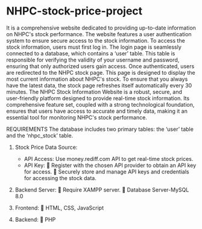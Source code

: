 # NHPC-stock-price-project
It is a comprehensive website dedicated to providing up-to-date information on NHPC's stock performance. The website features a user
authentication system to ensure secure access to the stock information.
To access the stock information, users must first log in. The login page is seamlessly
connected to a database, which contains a ‘user’ table. This table is responsible for verifying
the validity of your username and password, ensuring that only authorized users gain access.
Once authenticated, users are redirected to the NHPC stock page. This page is designed to
display the most current information about NHPC's stock. To ensure that you always have the
latest data, the stock page refreshes itself automatically every 30 minutes.
The NHPC Stock Information Website is a robust, secure, and user-friendly platform
designed to provide real-time stock information. Its comprehensive feature set, coupled with
a strong technological foundation, ensures that users have access to accurate and timely data,
making it an essential tool for monitoring NHPC's stock performance.

REQUIREMENTS
The database includes two primary tables: the ‘user’ table and the ‘nhpc_stock’ table.
1. Stock Price Data Source:
   - API Access: Use money.rediff.com API to get real-time stock prices.
   - API Key:
      Register with the chosen API provider to obtain an API key for access.
      Securely store and manage API keys and credentials for accessing the stock data.
2. Backend Server:
      Require XAMPP server.
      Database Server-MySQL 8.0
3. Frontend:
      HTML, CSS, JavaScript

4. Backend:
      PHP
